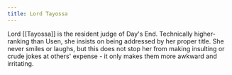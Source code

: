 ```yaml
---
title: Lord Tayossa
---
```


Lord [[Tayossa]] is the resident judge of Day's End. Technically higher-ranking than Usen, she insists on being addressed by her proper title. She never smiles or laughs, but this does not stop her from making insulting or crude jokes at others' expense - it only makes them more awkward and irritating.
